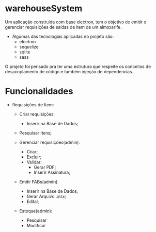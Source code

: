 # warehouseSystem
 
Um aplicação construída com base electron, tem o objetivo de emitir e gerenciar requisições de saídas de item de um almoxarife.

- Algumas das tecnologias aplicadas no projeto são: 
  - electron
  - sequelize
  - sqlite
  - sass

O projeto foi pensado pra ter uma estrutura que respeite os conceitos de desacoplamento de código e também injeção de dependencias.

# Funcionalidades

- Requisições de Item:

    - Criar requisições:
        - Inserir na Base de Dados;

    - Pesquisar Itens;

    - Gerenciar requisiçôes(admin):
        - Criar;
        - Excluir;
        - Validar:
            * Gerar PDF;
            * Inserir Assinatura;

    - Emitir FABs(admin):
        - Inserir na Base de Dados;
        - Gerar Arquivo .xlsx;
        - Editar;

    - Estoque(admin):
        - Pesquisar
        - Modificar
    
